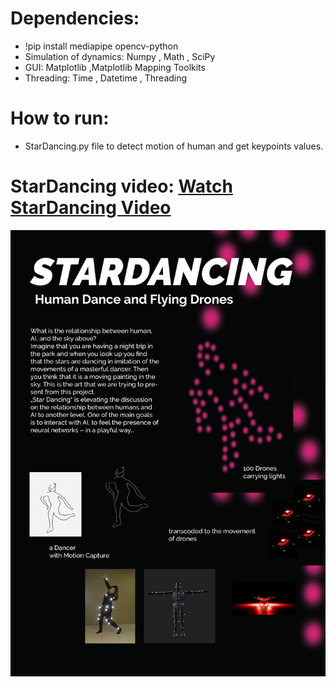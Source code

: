 # Dependencies:

- !pip install mediapipe opencv-python
- Simulation of dynamics:
 Numpy
, Math
, SciPy
- GUI:
 Matplotlib
 ,Matplotlib Mapping Toolkits
- Threading:
 Time
, Datetime
, Threading


# How to run:
- StarDancing.py file  to detect motion of human and get keypoints values.



# StarDancing video:    [Watch StarDancing Video ](https://vimeo.com/637615941) 




![alt text](https://github.com/alsheabi/StarDancing/blob/main/Pictures/211019_stardancing.jpg)

